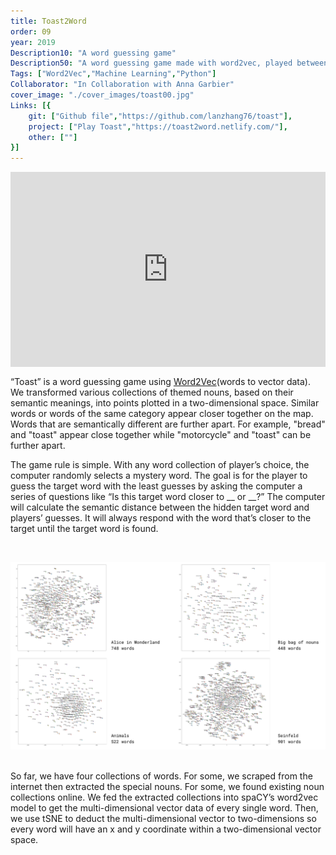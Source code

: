 ```yaml
---
title: Toast2Word
order: 09
year: 2019
Description10: "A word guessing game"
Description50: "A word guessing game made with word2vec, played between a computer program and human players."
Tags: ["Word2Vec","Machine Learning","Python"]
Collaborator: "In Collaboration with Anna Garbier"
cover_image: "./cover_images/toast00.jpg"
Links: [{
    git: ["Github file","https://github.com/lanzhang76/toast"],
    project: ["Play Toast","https://toast2word.netlify.com/"],
    other: [""]
}]
---
```


<div style="padding-top: 62%; position: relative; overflow: hidden;"><iframe frameborder="0" allowfullscreen="" scrolling="no" allow="autoplay;fullscreen" src="https://onelineplayer.com/player.html?autoplay=true&autopause=false&muted=true&loop=true&url=https%3A%2F%2Fwww.dropbox.com%2Fs%2Flyvl1a55f06yk3m%2Ftoast2word_interface00.mov%3Fraw%3D1&poster=&time=false&progressBar=false&overlay=false&muteButton=false&fullscreenButton=false&style=light&quality=auto&playButton=false" style="position: absolute; height: 100%; width: 100%; left: 0px; top: 0px;"></iframe></div>

“Toast” is a word guessing game using [Word2Vec](https://spacy.io/usage/vectors-similarity)(words to vector data). We transformed various collections of themed nouns, based on their semantic meanings, into points plotted in a two-dimensional space. Similar words or words of the same category appear closer together on the map. Words that are semantically different are further apart. For example, "bread" and "toast" appear close together while "motorcycle" and "toast" can be further apart.

<p>The game rule is simple. With any word collection of player’s choice, the computer randomly selects a mystery word. The goal is for the player to guess the target word with the least guesses by asking the computer a series of questions like “Is this target word closer to __ or __?” The computer will calculate the semantic distance between the hidden target word and players’ guesses. It will always respond with the word that’s closer to the target until the target word is found.</p>
<br>

![toast](./content_images/toast00.png)

<br>
So far, we have four collections of words. For some, we scraped from the internet then extracted the special nouns. For some, we found existing noun collections online. We fed the extracted collections into spaCY’s word2vec model to get the multi-dimensional vector data of every single word. Then, we use tSNE to deduct the multi-dimensional vector to two-dimensions so every word will have an x and y coordinate within a two-dimensional vector space.

